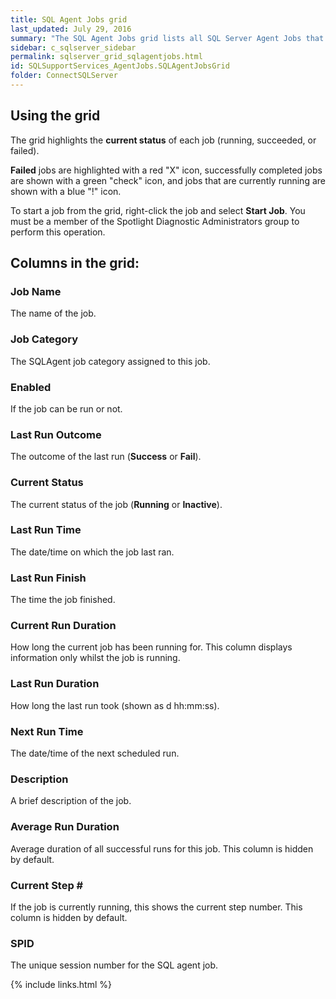 ```yaml
---
title: SQL Agent Jobs grid
last_updated: July 29, 2016
summary: "The SQL Agent Jobs grid lists all SQL Server Agent Jobs that are defined in this server."
sidebar: c_sqlserver_sidebar
permalink: sqlserver_grid_sqlagentjobs.html
id: SQLSupportServices_AgentJobs.SQLAgentJobsGrid
folder: ConnectSQLServer
---
```



## Using the grid

The grid highlights the **current status** of each job (running, succeeded, or failed).

**Failed** jobs are highlighted with a red "X" icon, successfully completed jobs are shown with a green "check" icon, and jobs that are currently running are shown with a blue "!" icon.

To start a job from the grid, right-click the job and select **Start Job**. You must be a member of the Spotlight Diagnostic Administrators group to perform this operation.

## Columns in the grid:

### Job Name

The name of the job.

### Job Category

The SQLAgent job category assigned to this job.

### Enabled

If the job can be run or not.

### Last Run Outcome

The outcome of the last run (**Success** or **Fail**).

### Current Status

The current status of the job (**Running** or **Inactive**).

### Last Run Time

The date/time on which the job last ran.

### Last Run Finish

The time the job finished.

### Current Run Duration

How long the current job has been running for. This column displays information only whilst the job is running.

### Last Run Duration

How long the last run took (shown as d hh:mm:ss).

### Next Run Time

The date/time of the next scheduled run.

### Description

A brief description of the job.

### Average Run Duration

Average duration of all successful runs for this job. This column is hidden by default.

### Current Step \#

If the job is currently running, this shows the current step number. This column is hidden by default.

### SPID

The unique session number for the SQL agent job.

{% include links.html %}
